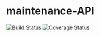 # maintenance-API
[![Build Status](https://travis-ci.org/alovega/maintenance-API.svg?branch=develop)](https://travis-ci.org/alovega/maintenance-API)
[![Coverage Status](https://coveralls.io/repos/github/alovega/maintenance-API/badge.svg?branch=develop)](https://coveralls.io/github/alovega/maintenance-API?branch=develop)
